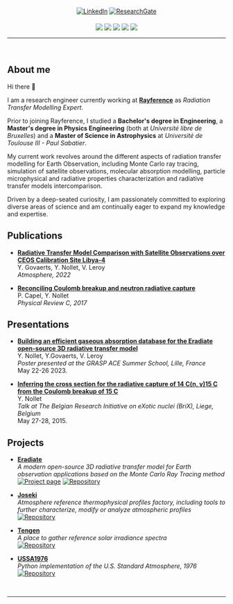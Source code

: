 <div align='center' style='margin-top: 20px;'>
<a href='https://www.linkedin.com/in/yvan-nollet/'><img src="https://img.shields.io/badge/-LinkedIn-0e76a8?style=for-the-badge&logo=Linkedin&logoColor=white" title="LinkedIn" /></a>
<a href="https://www.researchgate.net/profile/Yvan-Nollet"><img src="https://img.shields.io/badge/Research_Gate-00CCBB.svg?&style=for-the-badge&logo=ResearchGate&logoColor=white" title="ResearchGate" /></a>
</div>

<div align='center' style='margin-top: 20px;'>
<img src="https://img.shields.io/badge/C-00599C?style=for-the-badge&logo=c&logoColor=white">
<img src="https://img.shields.io/badge/C%2B%2B-00599C?style=for-the-badge&logo=c%2B%2B&logoColor=white">
<img src="https://img.shields.io/badge/Python-3776AB?style=for-the-badge&logo=python&logoColor=white">
<img src="https://img.shields.io/badge/-Julia-9558B2?style=for-the-badge&logo=julia&logoColor=white">
<img src="https://img.shields.io/badge/Fortran-%23734F96.svg?style=for-the-badge&logo=fortran&logoColor=white">
<!--  https://github.com/Ileriayo/markdown-badges -->
</div>

---

<br/>

## About me 

Hi there 👋

I am a research engineer currently working at 
[**Rayference**](https://rayference.eu) as *Radiation Transfer Modelling Expert*.

Prior to joining Rayference, I studied a **Bachelor's degree in Engineering**, 
a **Master's degree in Physics Engineering** (both at *Université libre de Bruxelles*)
and a **Master of Science in Astrophysics** at *Université de Toulouse III - Paul Sabatier*.

My current work revolves around the different aspects of radiation transfer modelling for Earth Observation, including Monte Carlo ray tracing, simulation of satellite observations, molecular absorption modelling, particle microphysical and radiative properties characterization and radiative transfer models intercomparison.

Driven by a deep-seated curiosity, I am passionately committed to exploring diverse areas of science and am continually eager to expand my knowledge and expertise.

## Publications

* [**Radiative Transfer Model Comparison with Satellite Observations over CEOS Calibration Site Libya-4**](https://doi.org/10.3390/atmos13111759) \
  Y. Govaerts, Y. Nollet, V. Leroy \
  *Atmosphere, 2022*

* [**Reconciling Coulomb breakup and neutron radiative capture**](https://doi.org/10.1103/PhysRevC.96.015801) \
  P. Capel, Y. Nollet \
  *Physical Review C, 2017*

## Presentations

* [**Building an efficient gaseous absorption database for the Eradiate open-source 3D radiative transfer model**](https://www.eradiate.eu/resources/docs/presentations/20230522-grasp_ace_summer_school.pdf) \
  Y. Nollet, Y.Govaerts, V. Leroy\
  *Poster presented at the GRASP ACE Summer School, Lille, France* \
  May 22-26 2023.

* [**Inferring the cross section for the radiative capture of 14 C(n, γ)15 C from the Coulomb breakup of 15 C**](resources/brix-Nollet.pdf) \
  Y. Nollet \
  *Talk at The Belgian Research Initiative on eXotic nuclei (BriX), Liege, Belgium* \
  May 27-28, 2015.


## Projects


* [**Eradiate**](https://github.com/eradiate/eradiate) \
*A modern open-source 3D radiative transfer model for Earth observation applications based on the Monte Carlo Ray Tracing method*\
<a href='https://eradiate.eu/site/'><img src="https://img.shields.io/badge/Project page-3b5998?style=flat-square&logo=google-chrome&logoColor=white" title="Project page" /></a>
<a href='https://github.com/eradiate/eradiate'><img src="https://img.shields.io/badge/-Repository-4078c0?style=flat-square&logo=Github&logoColor=white" title="Repository" /></a>

* [**Joseki**](https://github.com/rayference/joseki) \
*Atmosphere reference thermophysical profiles factory, including tools to further characterize, modify or analyze atmospheric profiles* \
<a href='https://github.com/rayference/joseki'><img src="https://img.shields.io/badge/-Repository-4078c0?style=flat-square&logo=Github&logoColor=white" title="Repository" /></a>

* [**Tengen**](https://github.com/rayference/tengen) \
*A place to gather reference solar irradiance spectra* \
<a href='https://github.com/rayference/tengen'><img src="https://img.shields.io/badge/-Repository-4078c0?style=flat-square&logo=Github&logoColor=white" title="Repository" /></a>


* [**USSA1976**](https://github.com/rayference/ussa1976) \
*Python implementation of the U.S. Standard Atmosphere, 1976* \
<a href='https://github.com/rayference/ussa1976'><img src="https://img.shields.io/badge/-Repository-4078c0?style=flat-square&logo=Github&logoColor=white" title="Repository" /></a>

<br/>

----


